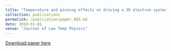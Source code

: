 ```yaml
---
title: "Temperature and pinning effects on driving a 2D electron system on a helium film: A numerical study"
collection: publications
permalink: /publication/paper_003.md
date: 2010-01-01
venue: "Journal of Low Temp Physics"
---
```


[Download paper here](http://pfdamasceno.github.io/files/2010_Damasceno.pdf)
